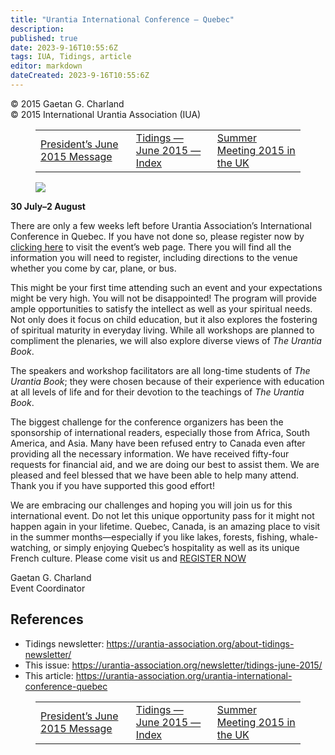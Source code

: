 ```yaml
---
title: "Urantia International Conference – Quebec"
description: 
published: true
date: 2023-9-16T10:55:6Z
tags: IUA, Tidings, article
editor: markdown
dateCreated: 2023-9-16T10:55:6Z
---
```


<p class="v-card v-sheet theme--light gray lighten-3 px-2">© 2015 Gaetan G. Charland<br>© 2015 International Urantia Association (IUA)</p>
<figure class="table chapter-navigator">
  <table>
    <tbody>
      <tr>
        <td>
        <a href="/en/article/Chris_Wood/message_from_the_president_june_2015">
          <span class="mdi mdi-arrow-left-drop-circle"></span><span class="pl-2">President’s June 2015 Message</span>
        </a>
        </td>
        <td>
        <a href="/en/index/articles_iua_tidings#tidings-june-2015">
          <span class="mdi mdi-book-open-variant"></span><span class="pl-2">Tidings — June 2015 — Index</span>
        </a>
        </td>
        <td>
        <a href="/en/article/Chris_Moseley/summer_meeting_2015_in_the_uk">
          <span class="pr-2">Summer Meeting 2015 in the UK</span><span class="mdi mdi-arrow-right-drop-circle"></span>
        </a>
        </td>
      </tr>
    </tbody>
  </table>
</figure>


<figure id="Figure_1" class="image urantiapedia image-style-align-left">
<img src="/image/article/IUA_Tidings/UAI-2015-logo_13a-300x309.jpeg">
</figure>

**30 July–2 August**

There are only a few weeks left before Urantia Association’s International Conference in Quebec. If you have not done so, please register now by [clicking here](http://urantia-association.org/2014/11/01/2015-urantia-association-international-conference/) to visit the event’s web page. There you will find all the information you will need to register, including directions to the venue whether you come by car, plane, or bus.

This might be your first time attending such an event and your expectations might be very high. You will not be disappointed! The program will provide ample opportunities to satisfy the intellect as well as your spiritual needs. Not only does it focus on child education, but it also explores the fostering of spiritual maturity in everyday living. While all workshops are planned to compliment the plenaries, we will also explore diverse views of _The Urantia Book_.

The speakers and workshop facilitators are all long-time students of _The Urantia Book_; they were chosen because of their experience with education at all levels of life and for their devotion to the teachings of _The Urantia Book_.

The biggest challenge for the conference organizers has been the sponsorship of international readers, especially those from Africa, South America, and Asia. Many have been refused entry to Canada even after providing all the necessary information. We have received fifty-four requests for financial aid, and we are doing our best to assist them. We are pleased and feel blessed that we have been able to help many attend. Thank you if you have supported this good effort!

We are embracing our challenges and hoping you will join us for this international event. Do not let this unique opportunity pass for it might not happen again in your lifetime. Quebec, Canada, is an amazing place to visit in the summer months—especially if you like lakes, forests, fishing, whale-watching, or simply enjoying Quebec’s hospitality as well as its unique French culture. Please come visit us and [REGISTER NOW](https://www.regonline.ca/builder/site/Default.aspx?EventID=1643032)

Gaetan G. Charland  
Event Coordinator

## References

- Tidings newsletter: https://urantia-association.org/about-tidings-newsletter/
- This issue: https://urantia-association.org/newsletter/tidings-june-2015/
- This article: https://urantia-association.org/urantia-international-conference-quebec

<figure class="table chapter-navigator">
  <table>
    <tbody>
      <tr>
        <td>
        <a href="/en/article/Chris_Wood/message_from_the_president_june_2015">
          <span class="mdi mdi-arrow-left-drop-circle"></span><span class="pl-2">President’s June 2015 Message</span>
        </a>
        </td>
        <td>
        <a href="/en/index/articles_iua_tidings#tidings-june-2015">
          <span class="mdi mdi-book-open-variant"></span><span class="pl-2">Tidings — June 2015 — Index</span>
        </a>
        </td>
        <td>
        <a href="/en/article/Chris_Moseley/summer_meeting_2015_in_the_uk">
          <span class="pr-2">Summer Meeting 2015 in the UK</span><span class="mdi mdi-arrow-right-drop-circle"></span>
        </a>
        </td>
      </tr>
    </tbody>
  </table>
</figure>

